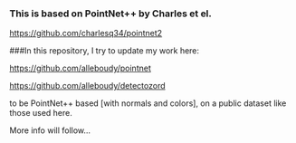 ### This is based on PointNet++ by  Charles et el.
https://github.com/charlesq34/pointnet2

###In this repository,
 I try to update my work here:

https://github.com/alleboudy/pointnet

https://github.com/alleboudy/detectozord

to be PointNet++ based [with normals and colors], on a public dataset like those used here.

More info will follow...
